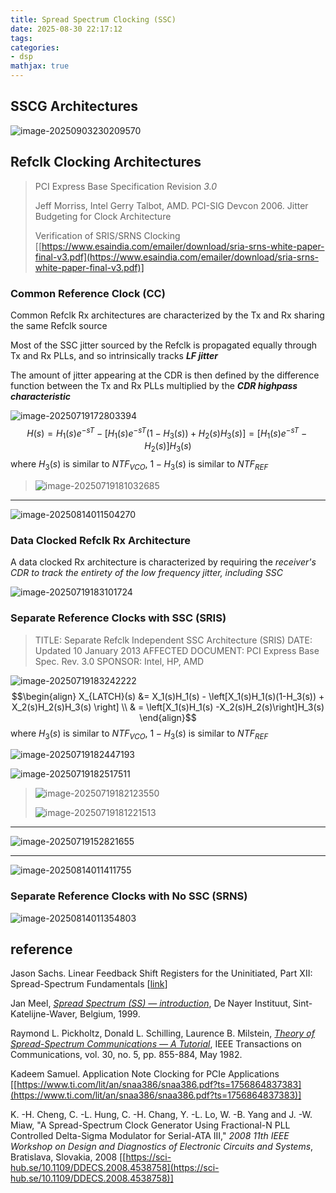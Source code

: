 ```yaml
---
title: Spread Spectrum Clocking (SSC)
date: 2025-08-30 22:17:12
tags:
categories:
- dsp
mathjax: true
---
```




##  SSCG Architectures

![image-20250903230209570](sscg/image-20250903230209570.png)





## Refclk Clocking Architectures

> PCI Express Base Specification Revision *3.0*
>
> Jeff Morriss, Intel Gerry Talbot, AMD. PCI-SIG Devcon 2006. Jitter Budgeting for Clock Architecture
>
> Verification of SRIS/SRNS Clocking [[https://www.esaindia.com/emailer/download/sria-srns-white-paper-final-v3.pdf](https://www.esaindia.com/emailer/download/sria-srns-white-paper-final-v3.pdf)]



### Common Reference Clock (CC)

Common Refclk Rx architectures are characterized by the Tx and Rx sharing the same Refclk source

Most of the SSC jitter sourced by the Refclk is propagated equally through Tx and Rx PLLs, and so intrinsically tracks ***LF jitter***

The amount of jitter appearing at the CDR is then defined by the difference function between the Tx and Rx PLLs multiplied by the ***CDR highpass characteristic***

![image-20250719172803394](sscg/image-20250719172803394.png)
$$
H(s)= H_1(s)e^{-sT} -  \left[H_1(s)e^{-sT}(1-H_3(s)) + H_2(s)H_3(s) \right] = [H_1(s)e^{-sT} -H_2(s)]H_3(s)
$$
where $H_3(s)$ is similar to $NTF_{VCO}$, $1-H_3(s)$ is similar to $NTF_{REF}$



> ![image-20250719181032685](sscg/image-20250719181032685.png)



---

![image-20250814011504270](sscg/image-20250814011504270.png)

### Data Clocked Refclk Rx Architecture

A data clocked Rx architecture is characterized by requiring the *receiver's CDR to track the entirety of the low frequency jitter, including SSC*

![image-20250719183101724](sscg/image-20250719183101724.png)



### Separate Reference Clocks with SSC (SRIS) 

> TITLE: Separate Refclk Independent SSC Architecture (SRIS)
> DATE: Updated 10 January 2013
> AFFECTED DOCUMENT: PCI Express Base Spec. Rev. 3.0
> SPONSOR: Intel, HP, AMD

![image-20250719183242222](sscg/image-20250719183242222.png)
$$\begin{align}
X_{LATCH}(s) &= X_1(s)H_1(s) -  \left[X_1(s)H_1(s)(1-H_3(s)) + X_2(s)H_2(s)H_3(s) \right] \\
& = \left[X_1(s)H_1(s) -X_2(s)H_2(s)\right]H_3(s)
\end{align}$$
where $H_3(s)$ is similar to $NTF_{VCO}$, $1-H_3(s)$ is similar to $NTF_{REF}$

![image-20250719182447193](sscg/image-20250719182447193.png)

![image-20250719182517511](sscg/image-20250719182517511.png)



> ![image-20250719182123550](sscg/image-20250719182123550.png)
>
> ![image-20250719181221513](sscg/image-20250719181221513.png)

---

![image-20250719152821655](sscg/image-20250719152821655.png)

---

![image-20250814011411755](sscg/image-20250814011411755.png)

### Separate Reference Clocks with No SSC (SRNS) 

![image-20250814011354803](sscg/image-20250814011354803.png)



## reference

Jason Sachs. Linear Feedback Shift Registers for the Uninitiated, Part XII: Spread-Spectrum Fundamentals [[link](https://www.embeddedrelated.com/showarticle/1124.php)]

Jan Meel, [*Spread Spectrum (SS) — introduction*](http://www.sss-mag.com/pdf/Ss_jme_denayer_intro_print.pdf), De Nayer Instituut, Sint-Katelijne-Waver, Belgium, 1999.

Raymond L. Pickholtz, Donald L. Schilling, Laurence B. Milstein, [*Theory of Spread-Spectrum Communications — A Tutorial*](http://citeseerx.ist.psu.edu/viewdoc/summary?doi=10.1.1.114.208&rank=1), IEEE Transactions on Communications, vol. 30, no. 5, pp. 855-884, May 1982.

Kadeem Samuel. Application Note Clocking for PCIe Applications [[https://www.ti.com/lit/an/snaa386/snaa386.pdf?ts=1756864837383](https://www.ti.com/lit/an/snaa386/snaa386.pdf?ts=1756864837383)]

K. -H. Cheng, C. -L. Hung, C. -H. Chang, Y. -L. Lo, W. -B. Yang and J. -W. Miaw, "A Spread-Spectrum Clock Generator Using Fractional-N PLL Controlled Delta-Sigma Modulator for Serial-ATA III," *2008 11th IEEE Workshop on Design and Diagnostics of Electronic Circuits and Systems*, Bratislava, Slovakia, 2008 [[https://sci-hub.se/10.1109/DDECS.2008.4538758](https://sci-hub.se/10.1109/DDECS.2008.4538758)]
